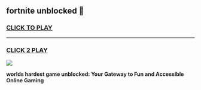 
## fortnite unblocked 👋
<h3>
<a href="https://premium.freeplayer.one?title=fortnite_unblocked&ref=13F">CLICK TO PLAY</a></h3>
<hr>

<h3>
<a href="https://premium.freeplayer.one?title=fortnite_unblocked&ref=13F">CLICK 2 PLAY</a>
  
</h3>

<a href="https://premium.freeplayer.one?title=fortnite_unblocked&ref=12F/"><img src="https://clearcache.store/games.png"></a>


**worlds hardest game unblocked: Your Gateway to Fun and Accessible Online Gaming**
